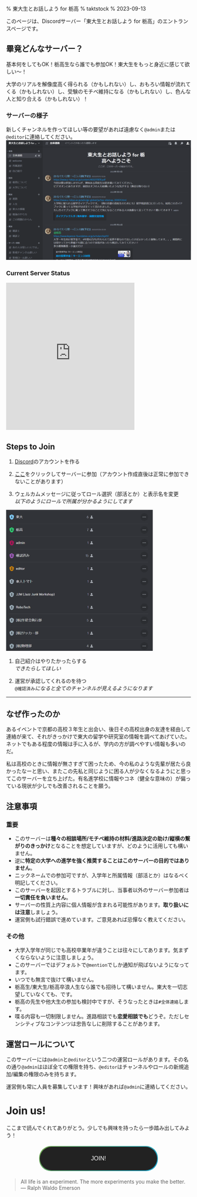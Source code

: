 % 東大生とお話しよう for 栃高
% taktstock
% 2023-09-13

このページは、Discordサーバー「東大生とお話しよう for 栃高」のエントランスページです。

## 畢竟どんなサーバー？
基本何をしてもOK！栃高生なら誰でも参加OK！東大生をもっと身近に感じて欲しい〜！

大学のリアルを解像度高く得られる（かもしれない）し、おもろい情報が流れてくる（かもしれない）し、受験のモチベ維持になる（かもしれない）し、色んな人と知り合える（かもしれない）！

### サーバーの様子
新しくチャンネルを作ってほしい等の要望があれば遠慮なく`@admin`または`@editor`に連絡してください。
![様々なチャンネルがあります（追加可）](media/channels.png)

### Current Server Status
<!-- <html> -->
<iframe src="https://discord.com/widget?id=1124713846368632933&theme=dark" width="350" height="400" allowtransparency="true" frameborder="0" sandbox="allow-popups allow-popups-to-escape-sandbox allow-same-origin allow-scripts"></iframe>
<!-- </html> -->

## Steps to Join
1. [Discord](https://discord.com/register)のアカウントを作る

1. [ここ](https://discord.gg/bYfEKtDue2)をクリックしてサーバーに参加（アカウント作成直後は正常に参加できないことがあります）

1. ウェルカムメッセージに従ってロール選択（部活とか）と表示名を変更
</br>*以下のようにロールで所属が分かるようにしてます*</br>
<img src="media/role-example.png" alt="色んなロールがある" style="max-width:400px;" />

1. 自己紹介はやりたかったらする
</br>*できたらしてほしい*</br>

1. 運営が承認してくれるのを待つ
</br>`@確認済み`*になると全てのチャンネルが見えるようになります*

-------


## なぜ作ったのか
あるイベントで京都の高校３年生と出会い、後日その高校出身の友達を経由して連絡が来て、それがきっかけで東大の留学や研究室の情報を調べてあげていた。ネットでもある程度の情報は手に入るが、学内の方が調べやすい情報も多いのだ。

私は高校のときに情報が無さすぎて困ったため、今の私のような先輩が居たら良かったなーと思い、またこの先私と同じように困る人が少なくなるようにと思ってこのサーバーを立ち上げた。有名進学校に情報やコネ（健全な意味の）が偏っている現状が少しでも改善されることを願う。

##  注意事項

### 重要
* このサーバーは**種々の相談場所/モチベ維持の材料/進路決定の助け/縦横の繋がりのきっかけ**となることを想定していますが、どのように活用しても構いません。
* 逆に**特定の大学への進学を強く推奨することはこのサーバーの目的ではありません**。
* ニックネームでの参加可ですが、入学年と所属情報（部活とか）はなるべく明記してください。
* このサーバーを起因とするトラブルに対し、当事者以外のサーバー参加者は**一切責任を負いません**。
* サーバーの性質上内容に個人情報が含まれる可能性があります。**取り扱いには注意**しましょう。
* 運営側も試行錯誤で進めています。ご意見あれば忌憚なく教えてください。

### その他
* 大学入学年が同じでも高校卒業年が違うことは往々にしてあります。気まずくならないように注意しましょう。
* このサーバーではデフォルトで`@mention`でしか通知が飛ばないようになってます。
* いつでも無言で抜けて構いません。
* 栃高生/東大生/栃高卒浪人生なら誰でも招待して構いません。東大を一切志望していなくても、です。
* 栃高の先生や他大生の参加も検討中ですが、そうなったときは`#全体連絡`します。
* 喋る内容も一切制限しません。進路相談でも**恋愛相談でも**どうぞ。ただしセンシティブなコンテンツは忠告なしに削除することがあります。

## 運営ロールについて
このサーバーには`@admin`と`@editor`という二つの運営ロールがあります。その名の通り`@admin`はほぼ全ての権限を持ち、`@editor`はチャンネルやロールの新規追加/編集の権限のみを持ちます。

運営側も常に人員を募集しています！興味があれば`@admin`に連絡してください。

# Join us!
ここまで読んでくれてありがとう。少しでも興味を持ったら一歩踏み出してみよう！

<!-- <html> -->
<style>
.buttonOutlineGradient {
  position: relative;
  display: block;
  width: 100%;
  max-width: 320px;
  height: 64px;
  padding: 2px;
  font-family: sans-serif;
  font-size: 16px;
  text-align: center;
  overflow-wrap: anywhere;
  background: linear-gradient(135deg, #6fa24a, #15a1cc);
  border-radius: 32px; /* (buttonの高さ / 2) の値 */
  margin: 0 auto;
  margin-top: 20px;
  margin-bottom: 20px;
}
.buttonOutlineGradient::before {
  position: absolute;
  top: 0;
  left: 0;
  display: block;
  width: 100%;
  height: 100%;
  content: "";
  background: linear-gradient(135deg, #6fa24a, #15a1cc);
  filter: blur(8px);
  border-radius: 32px; /* (buttonの高さ / 2) の値 */
  opacity: 0;
}
.buttonOutlineGradient_item {
  position: relative;
  display: flex;
  align-items: center;
  justify-content: center;
  width: 100%;
  height: 100%;
  color: #fff;
  background-color: #222;
  border-radius: 32px; /* (buttonの高さ / 2) の値 */
}
@media (any-hover: hover) {
  .buttonOutlineGradient::before {
    transition: opacity 0.2s;
    will-change: filter;
  }
  .buttonOutlineGradient:hover::before {
    opacity: 1;
  }
}
</style>
<a href="https://discord.gg/bYfEKtDue2" class="buttonOutlineGradient">
    <span class="buttonOutlineGradient_item">JOIN!</span>
</a>
<!-- </html> -->


> All life is an experiment. The more experiments you make the better.</br>― Ralph Waldo Emerson